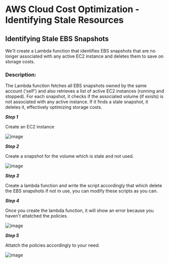 # AWS Cloud Cost Optimization - Identifying Stale Resources

## Identifying Stale EBS Snapshots

 We'll create a Lambda function that identifies EBS snapshots that are no longer associated with any active EC2 instance and deletes them to save on storage costs.

### Description:

The Lambda function fetches all EBS snapshots owned by the same account ('self') and also retrieves a list of active EC2 instances (running and stopped). For each snapshot, it checks if the associated volume (if exists) is not associated with any active instance. If it finds a stale snapshot, it deletes it, effectively optimizing storage costs.

***Step 1***


Create an EC2 instance

![image](https://github.com/user-attachments/assets/9e5f70a6-872b-4fd5-bb8b-54b210124b7d)

***Step 2***

Create a snapshot for the volume which is stale and not used.


![image](https://github.com/user-attachments/assets/99c53b85-2708-4333-b3a9-4f1b2a765919)

***Step 3***

Create a lambda function and write the script accordingly that which delete the EBS snapshots if not in use, you can modify these scripts as you can.

***Step 4***

Once you create the lambda function, it will show an error because you haven't attatched the policies.

![image](https://github.com/user-attachments/assets/ca2fc1c0-4ae1-41e3-a714-27cac00e6b25)


***Step 5***

Attatch the policies accordingly to your need.

![image](https://github.com/user-attachments/assets/05e4d5fe-eb22-4a27-8314-c5eb8a0dafe8)


















